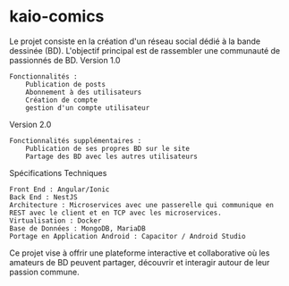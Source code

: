 # kaio-comics 
Le projet consiste en la création d'un réseau social dédié à la bande dessinée (BD). L'objectif principal est de rassembler une communauté de passionnés de BD.
Version 1.0

    Fonctionnalités :
        Publication de posts
        Abonnement à des utilisateurs
        Création de compte
        gestion d'un compte utilisateur

Version 2.0

    Fonctionnalités supplémentaires :
        Publication de ses propres BD sur le site
        Partage des BD avec les autres utilisateurs

Spécifications Techniques

    Front End : Angular/Ionic
    Back End : NestJS
    Architecture : Microservices avec une passerelle qui communique en REST avec le client et en TCP avec les microservices.
    Virtualisation : Docker
    Base de Données : MongoDB, MariaDB
    Portage en Application Android : Capacitor / Android Studio

Ce projet vise à offrir une plateforme interactive et collaborative où les amateurs de BD peuvent partager, découvrir et interagir autour de leur passion commune.
